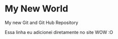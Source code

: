 # My New World
My new Git and Git Hub Repository 

Essa linha eu adicionei diretamente no site WOW :O

